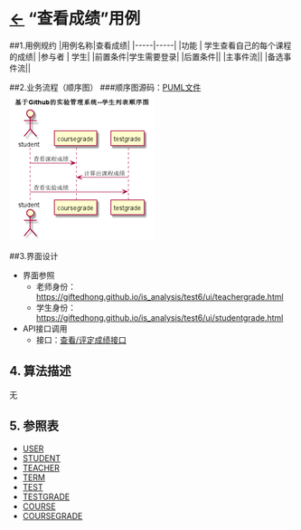 # [←](../README.md) “查看成绩”用例

##1.用例规约
|用例名称|查看成绩|
|-----|-----|
|功能 | 学生查看自己的每个课程的成绩|
|参与者 | 学生|
|前置条件|学生需要登录|
|后置条件||
|主事件流||
|备选事件流||

##2.业务流程（顺序图）
###顺序图源码：[PUML文件](../puml/puml查看成绩顺序图.puml)
![](../images/png查看成绩顺序图.png)

##3.界面设计
- 界面参照
    - 老师身份：https://giftedhong.github.io/is_analysis/test6/ui/teachergrade.html
    - 学生身份：https://giftedhong.github.io/is_analysis/test6/ui/studentgrade.html
- API接口调用
    - 接口：[查看/评定成绩接口](../others/getOneStudentResults.md)

## 4. 算法描述
无

## 5. 参照表
- [USER](数据库设计.md/#USER)
- [STUDENT](数据库设计.md/#STUDENT)
- [TEACHER](数据库设计.md/#TEACHER)
- [TERM](数据库设计.md/#TERM)
- [TEST](数据库设计.md/#TESTS)
- [TESTGRADE](数据库设计.md/#TESTGRADE)
- [COURSE](数据库设计.md/#COURSE)
- [COURSEGRADE](数据库设计.md/#COURSEGRADE)